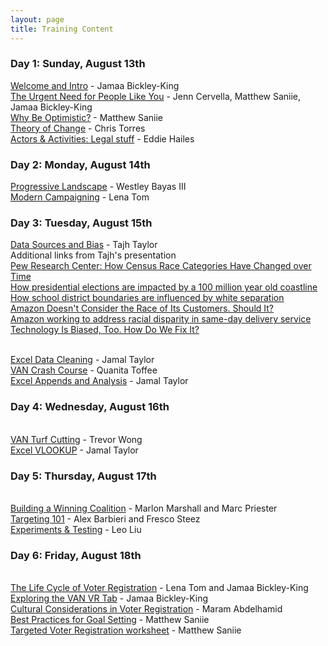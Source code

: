 ```yaml
---
layout: page
title: Training Content 
---
```


### Day 1: Sunday, August 13th

[Welcome and Intro](https://www.dropbox.com/s/lkfo0g1xcl79m47/Change%20the%20Game%20Welcome%20and%20Intro-Jamaa%20Bickley-King.pptx.pdf?dl=0) - Jamaa Bickley-King
<br>[The Urgent Need for People Like You](https://www.dropbox.com/s/ig82nkw18mse4ei/The%20Urgent%20Need%20for%20People%20like%20You-Cervella%20Saniie%20Jamaa.pdf?dl=0) - Jenn Cervella, Matthew Saniie, Jamaa Bickley-King
<br>[Why Be Optimistic?](https://www.dropbox.com/s/58f6qsvopktic15/Notes%20on%20Why%20to%20be%20Optimistic-Matthew%20Saniie.pdf?dl=0) - Matthew Saniie
<br>[Theory of Change](https://www.dropbox.com/s/q58uzlouy8l74ti/Theory%20of%20Change%20-%20Chris%20Torres.pdf?dl=0) - Chris Torres
<br>[Actors & Activities: Legal stuff](https://www.dropbox.com/s/malgw8ubqjl66qj/Actors%20%26%20Activity-Legal%20stuff-Eddie%20Hailes.pdf?dl=0) - Eddie Hailes

### Day 2: Monday, August 14th

[Progressive Landscape](https://www.dropbox.com/s/ziaig7tnaoomofm/Progressive%20Landscape-Westley%20Bayas.pdf?dl=0) - Westley Bayas III
<br>[Modern Campaigning](https://www.dropbox.com/s/tdbtiyaew7qgvhj/Modern%20Campaigning%20-%20Lena%20Tom.pdf?dl=0) - Lena Tom

### Day 3: Tuesday, August 15th

[Data Sources and Bias](https://www.dropbox.com/s/1evpmvcnpld5z6p/Data%20Sources%20and%20Bias-Tajh%20Taylor.pdf?dl=0) - Tajh Taylor
    <br>Additional links from Tajh's presentation
    <br>[Pew Research Center: How Census Race Categories Have Changed over Time](http://www.pewsocialtrends.org/interactives/multiracial-timeline/)
    <br>[How presidential elections are impacted by a 100 million year old coastline](http://www.deepseanews.com/2012/06/how-presidential-elections-are-impacted-by-a-100-million-year-old-coastline/)
    <br>[How school district boundaries are influenced by white separation](https://www.usnews.com/news/education-news/articles/2017-06-21/white-wealthy-communities-line-up-to-create-their-own-school-districts)
    <br>[Amazon Doesn't Consider the Race of Its Customers. Should It?](https://www.bloomberg.com/graphics/2016-amazon-same-day/)
    <br>[Amazon working to address racial disparity in same-day delivery service](https://www.theverge.com/2016/5/8/11634830/amazon-same-day-delivery-racial-bias-pledge)
    <br>[Technology Is Biased, Too. How Do We Fix It?](https://fivethirtyeight.com/features/technology-is-biased-too-how-do-we-fix-it/)

<br>[Excel Data Cleaning](https://www.dropbox.com/s/vl9ml42x0gn2vxq/Excel%20Data%20Cleaning-Jamal%20Taylor.pdf?dl=0) - Jamal Taylor
<br>[VAN Crash Course](https://www.dropbox.com/s/x2cya7mw1t5uklo/VAN%20101-Quanita%20Toffee.pdf?dl=0) - Quanita Toffee
<br>[Excel Appends and Analysis](https://www.dropbox.com/s/2tsbctsnzkqxxgn/Excel%20Appends%20and%20Analysis-Jamal%20Taylor.pdf?dl=0) - Jamal Taylor

### Day 4: Wednesday, August 16th

<br>[VAN Turf Cutting](https://www.dropbox.com/s/fl7l6z1g56nu74u/VAN%20Turf%20Cutting-Trevor%20Wong.pdf?dl=0) - Trevor Wong
<br>[Excel VLOOKUP](https://www.dropbox.com/s/w0n0ds51zxzddsn/Excel%20VLOOKUP-Jamal%20Taylor.pdf?dl=0) - Jamal Taylor

### Day 5: Thursday, August 17th

<br>[Building a Winning Coalition](https://www.dropbox.com/s/bx5xuay9w0q2akn/Building%20a%20Winning%20Coalition-Marlon%20Marshall%20Marc%20Priester.pdf?dl=0) - Marlon Marshall and Marc Priester
<br>[Targeting 101](https://www.dropbox.com/s/p9v1q8aj4b5npnt/Targeting%20101-Alex%20Barbieri%20and%20Fresco%20Steez.pdf?dl=0) - Alex Barbieri and Fresco Steez
<br>[Experiments & Testing](https://www.dropbox.com/s/sg1wcmfxo7issc3/Change%20the%20Game%20-%20Experiments%20Presentation.pdf?dl=0) - Leo Liu

### Day 6: Friday, August 18th

<br>[The Life Cycle of Voter Registration](https://www.dropbox.com/s/o0yq8p9foq56r29/The%20Voter%20Registration%20Life%20Cycle-Lena%20Tom%20and%20Jamaa%20Bickley-King.pdf?dl=0) - Lena Tom and Jamaa Bickley-King
<br>[Exploring the VAN VR Tab](https://www.dropbox.com/s/64i7m2eklcgbubp/Exploring%20the%20VAN%20VR%20Tab-Jamaa%20Bickley-King.pptx.pdf?dl=0) - Jamaa Bickley-King
<br>[Cultural Considerations in Voter Registration](https://www.dropbox.com/s/s7wx8yacdgeimor/Voter%20Reg%20Cultural%20Considerations-Maram.pdf?dl=0) - Maram Abdelhamid
<br>[Best Practices for Goal Setting](https://www.dropbox.com/s/wtg3ila37ukptgw/Best%20Practices%20for%20Goal%20Setting-Matthew%20Saniie.pdf?dl=0) - Matthew Saniie
<br>[Targeted Voter Registration worksheet](https://www.dropbox.com/s/bib37fhqcaiqz68/C3%20Targeted%20VR%20worksheet-Matthew%20Saniie.xlsx?dl=0) - Matthew Saniie
<br>
